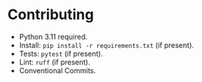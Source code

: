 # Contributing

- Python 3.11 required.
- Install: `pip install -r requirements.txt` (if present).
- Tests: `pytest` (if present).
- Lint: `ruff` (if present).
- Conventional Commits.
